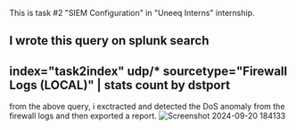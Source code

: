 This is task #2 "SIEM Configuration" in "Uneeq Interns" internship.

I wrote this query on splunk search
-----------------------------------------------------------
index="task2index" udp/* sourcetype="Firewall Logs (LOCAL)"
 | stats count by dstport
-----------------------------------------------------------
from the above query, i exctracted and detected the DoS anomaly from the firewall logs and then exported a report.
![Screenshot 2024-09-20 184133](https://github.com/user-attachments/assets/f2f5bae7-48ed-48ab-bd3d-8ac1ffad9a15)
